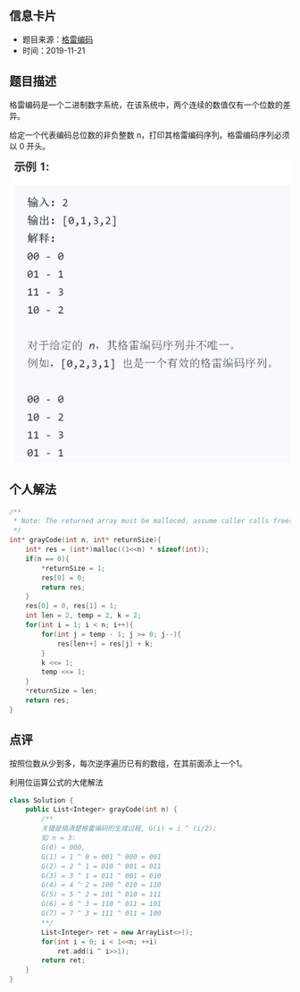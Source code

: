 ## 信息卡片
* 题目来源：[格雷编码](https://leetcode-cn.com/problems/gray-code/)
* 时间：2019-11-21



## 题目描述
格雷编码是一个二进制数字系统，在该系统中，两个连续的数值仅有一个位数的差异。

给定一个代表编码总位数的非负整数 n，打印其格雷编码序列。格雷编码序列必须以 0 开头。

![示例](https://github.com/square-coder/LeetCode-/blob/master/pic/89.png)
## 个人解法
```c
/**
 * Note: The returned array must be malloced, assume caller calls free().
 */
int* grayCode(int n, int* returnSize){
    int* res = (int*)malloc((1<<n) * sizeof(int));
    if(n == 0){
        *returnSize = 1;
        res[0] = 0;
        return res;
    }
    res[0] = 0, res[1] = 1;
    int len = 2, temp = 2, k = 2;
    for(int i = 1; i < n; i++){
        for(int j = temp - 1; j >= 0; j--){
            res[len++] = res[j] + k;
        }
        k <<= 1;
        temp <<= 1;
    }
    *returnSize = len;
    return res;
}
``` 



## 点评
按照位数从少到多，每次逆序遍历已有的数组，在其前面添上一个1。

利用位运算公式的大佬解法
```cpp
class Solution {
    public List<Integer> grayCode(int n) {
        /**
        关键是搞清楚格雷编码的生成过程, G(i) = i ^ (i/2);
        如 n = 3: 
        G(0) = 000, 
        G(1) = 1 ^ 0 = 001 ^ 000 = 001
        G(2) = 2 ^ 1 = 010 ^ 001 = 011 
        G(3) = 3 ^ 1 = 011 ^ 001 = 010
        G(4) = 4 ^ 2 = 100 ^ 010 = 110
        G(5) = 5 ^ 2 = 101 ^ 010 = 111
        G(6) = 6 ^ 3 = 110 ^ 011 = 101
        G(7) = 7 ^ 3 = 111 ^ 011 = 100
        **/
        List<Integer> ret = new ArrayList<>();
        for(int i = 0; i < 1<<n; ++i)
            ret.add(i ^ i>>1);
        return ret;
    }
}
```
